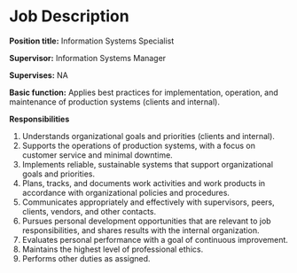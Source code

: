 # Job Description

**Position title:** Information Systems Specialist

**Supervisor:** Information Systems Manager

**Supervises:** NA

**Basic function:** Applies best practices for implementation, operation, and maintenance of production systems (clients and internal).

**Responsibilities**

1. Understands organizational goals and priorities (clients and internal).
2. Supports the operations of production systems, with a focus on customer service and minimal downtime.
3. Implements reliable, sustainable systems that support organizational goals and priorities.
4. Plans, tracks, and documents work activities and work products in accordance with organizational policies and procedures.
5. Communicates appropriately and effectively with supervisors, peers, clients, vendors, and other contacts.
6. Pursues personal development opportunities that are relevant to job responsibilities, and shares results with the internal organization.
7. Evaluates personal performance with a goal of continuous improvement.
8. Maintains the highest level of professional ethics.
9. Performs other duties as assigned.
